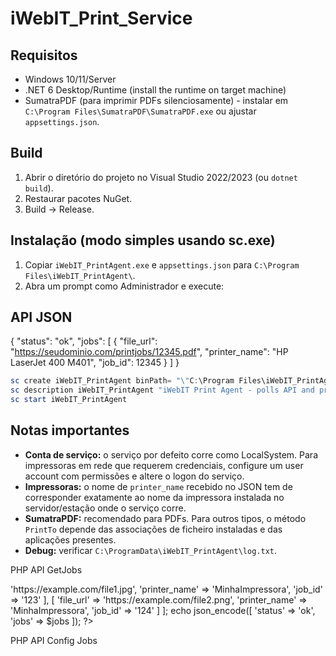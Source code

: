 # iWebIT_Print_Service


## Requisitos
- Windows 10/11/Server
- .NET 6 Desktop/Runtime (install the runtime on target machine)
- SumatraPDF (para imprimir PDFs silenciosamente) - instalar em `C:\Program Files\SumatraPDF\SumatraPDF.exe` ou ajustar `appsettings.json`.


## Build
1. Abrir o diretório do projeto no Visual Studio 2022/2023 (ou `dotnet build`).
2. Restaurar pacotes NuGet.
3. Build -> Release.


## Instalação (modo simples usando sc.exe)
1. Copiar `iWebIT_PrintAgent.exe` e `appsettings.json` para `C:\Program Files\iWebIT_PrintAgent\`.
2. Abra um prompt como Administrador e execute:


## API JSON

{
  "status": "ok",
  "jobs": [
    {
      "file_url": "https://seudominio.com/printjobs/12345.pdf",
      "printer_name": "HP LaserJet 400 M401",
      "job_id": 12345
    }
  ]
}


```powershell
sc create iWebIT_PrintAgent binPath= "\"C:\Program Files\iWebIT_PrintAgent\iWebIT_PrintAgent.exe\"" start= auto
sc description iWebIT_PrintAgent "iWebIT Print Agent - polls API and prints jobs"
sc start iWebIT_PrintAgent
```


## Notas importantes
- **Conta de serviço:** o serviço por defeito corre como LocalSystem. Para impressoras em rede que requerem credenciais, configure um user account com permissões e altere o logon do serviço.
- **Impressoras:** o nome de `printer_name` recebido no JSON tem de corresponder exatamente ao nome da impressora instalada no servidor/estação onde o serviço corre.
- **SumatraPDF:** recomendado para PDFs. Para outros tipos, o método `PrintTo` depende das associações de ficheiro instaladas e das aplicações presentes.
- **Debug:** verificar `C:\ProgramData\iWebIT_PrintAgent\log.txt`.


PHP API GetJobs
<?php
// getjobs.php
header('Content-Type: application/json');

$jobs = [
    [
        'file_url' => 'https://example.com/file1.jpg',
        'printer_name' => 'MinhaImpressora',
        'job_id' => '123'
    ],
    [
        'file_url' => 'https://example.com/file2.png',
        'printer_name' => 'MinhaImpressora',
        'job_id' => '124'
    ]
];

echo json_encode([
    'status' => 'ok',
    'jobs' => $jobs
]);
?>

PHP API Config Jobs

<?php
// confirm.php
$id = $_POST['id'] ?? null;
$status = $_POST['status'] ?? null;

if ($id && $status) {
    // Atualiza DB ou log do job
    echo "Job $id marcado como $status";
} else {
    echo "Dados inválidos";
}
?>